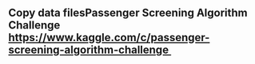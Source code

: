 ## Copy data filesPassenger Screening Algorithm Challenge  https://www.kaggle.com/c/passenger-screening-algorithm-challenge  

 
